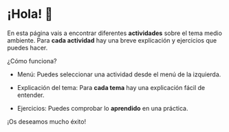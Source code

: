 # ¡Hola! 🎉

En esta página vais a encontrar diferentes **actividades** sobre el tema medio ambiente. Para **cada actividad** hay una breve explicación y ejercicios que puedes hacer.

¿Cómo funciona?

- Menú: Puedes seleccionar una actividad desde el menú de la izquierda.

- Explicación del tema: Para **cada tema** hay una explicación fácil de entender.

- Ejercicios: Puedes comprobar lo **aprendido** en una práctica.

¡Os deseamos mucho éxito!